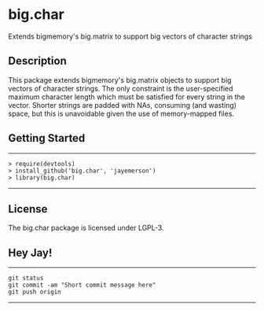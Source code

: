 big.char
========

Extends bigmemory's big.matrix to support big vectors of character strings

## Description

This package extends bigmemory's big.matrix objects
to support big vectors of character strings.  The only constraint
is the user-specified maximum character length which must be
satisfied for every string in the vector.  Shorter strings are
padded with NAs, consuming (and wasting) space, but this is
unavoidable given the use of memory-mapped files.

## Getting Started

---
    > require(devtools)
    > install_github('big.char', 'jayemerson')
    > library(big.char)
---

## License

The big.char package is licensed under LGPL-3.

## Hey Jay!

---
    git status
    git commit -am "Short commit message here"
    git push origin
---

